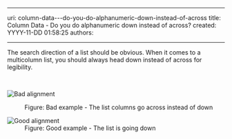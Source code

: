 

---
uri: column-data---do-you-do-alphanumeric-down-instead-of-across
title: Column Data - Do you do alphanumeric down instead of across?
created: YYYY-11-DD 01:58:25
authors:

---




<span class='intro'> <p>The search direction of a list should be obvious. When it comes to a multicolumn list, you should always head down instead of across for legibility.</p> </span>

​<dl class="badImage"><dt><img alt="Bad alignment" src="http&#58;//www.ssw.com.au/ssw/Standards/Rules/Images/bad-alphanum.jpg" /></dt>
<dd>Figure&#58; Bad example - The list columns go across instead of down</dd></dl>
<dl class="goodImage"><dt><img alt="Good alignment" src="http&#58;//www.ssw.com.au/ssw/Standards/Rules/Images/good-alphanum.jpg" /></dt>
<dd>Figure&#58; Good example - The list is going down</dd></dl>



